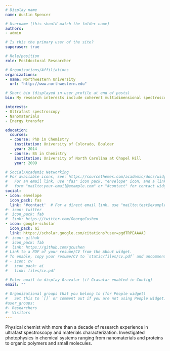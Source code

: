 ```yaml
---
# Display name
name: Austin Spencer

# Username (this should match the folder name)
authors:
- admin

# Is this the primary user of the site?
superuser: true

# Role/position
role: Postdoctoral Researcher

# Organizations/Affiliations
organizations:
- name: Northwestern University
  url: "http://www.northwestern.edu"

# Short bio (displayed in user profile at end of posts)
bio: My research interests include coherent multidimensional spectroscopy, energy transfer dynamics, and nanomaterials.

interests:
- Ultrafast spectroscopy
- Nanomaterials
- Energy transfer

education:
  courses:
  - course: PhD in Chemistry
    institution: University of Colorado, Boulder
    year: 2014
  - course: BS in Chemistry
    institution: University of North Carolina at Chapel Hill
    year: 2009

# Social/Academic Networking
# For available icons, see: https://sourcethemes.com/academic/docs/widgets/#icons
#   For an email link, use "fas" icon pack, "envelope" icon, and a link in the
#   form "mailto:your-email@example.com" or "#contact" for contact widget.
social:
- icon: envelope
  icon_pack: fas
  link: '#contact'  # For a direct email link, use "mailto:test@example.org".
#- icon: twitter
#  icon_pack: fab
#  link: https://twitter.com/GeorgeCushen
- icon: google-scholar
  icon_pack: ai
  link: https://scholar.google.com/citations?user=pgdTRPEAAAAJ
#- icon: github
#  icon_pack: fab
#  link: https://github.com/gcushen
# Link to a PDF of your resume/CV from the About widget.
# To enable, copy your resume/CV to `static/files/cv.pdf` and uncomment the lines below.  
# - icon: cv
#   icon_pack: ai
#   link: files/cv.pdf

# Enter email to display Gravatar (if Gravatar enabled in Config)
email: ""
  
# Organizational groups that you belong to (for People widget)
#   Set this to `[]` or comment out if you are not using People widget.  
#user_groups:
#- Researchers
#- Visitors
---
```


Physical chemist with more than a decade of research experience in ultrafast spectroscopy and materials characterization. Investigated photophysics in chemical systems ranging from nanomaterials and proteins to organic polymers and small molecules.